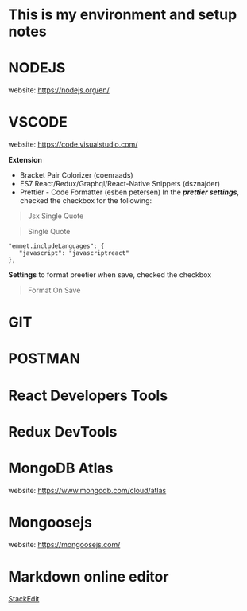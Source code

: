
# This is my environment and setup notes

# NODEJS
website: https://nodejs.org/en/

# VSCODE
website: https://code.visualstudio.com/  

**Extension**  
- Bracket Pair Colorizer (coenraads)
- ES7 React/Redux/Graphql/React-Native Snippets (dsznajder)
- Prettier - Code Formatter (esben petersen) 
In the ***prettier settings***, checked the checkbox for the following: 
> Jsx Single Quote

> Single Quote 


```
"emmet.includeLanguages": {
   "javascript": "javascriptreact"
},
```
**Settings**
to format preetier when save, checked the checkbox
> Format On Save

# GIT

# POSTMAN

# React Developers Tools

# Redux DevTools

# MongoDB Atlas
website: https://www.mongodb.com/cloud/atlas

# Mongoosejs
website: https://mongoosejs.com/

# Markdown online editor
[StackEdit](https://stackedit.io/)
